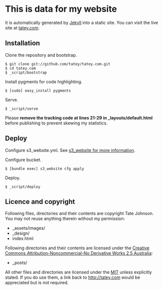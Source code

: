 # This is data for my website

It is automatically generated by [Jekyll](http://github.com/mojombo/jekyll) into a static site. You can visit the live site at [tatey.com](http://tatey.com).

## Installation

Clone the repository and bootstrap.

    $ git clone git://github.com/tatey/tatey.com.git
    $ cd tatey.com
    $ _script/bootstrap

Install pygments for code highlighting.

    $ [sudo] easy_install pygments

Serve.

    $ _script/serve

Please **remove the tracking code at lines 21-29 in _layouts/default.html** before publishing to prevent skewing my statistics.

## Deploy

Configure s3_website.yml. See [s3_website for more information](https://github.com/laurilehmijoki/s3_website).

Configure bucket.

    $ [bundle exec] s3_website cfg apply

Deploy.

    $ _script/deploy

## Licence and copyright

Following files, directories and their contents are copyright Tate Johnson. You may not reuse anything therein without my permission:

* _assets/images/
* _design/
* index.html

Following directories and their contents are licensed under the [Creative Commons Attribution-Noncommercial-No Derivative Works 2.5 Australia](http://creativecommons.org/licenses/by-nc-nd/2.5/au/):

* _posts/

All other files and directories are licensed under the [MIT](http://www.opensource.org/licenses/mit-license.php) unless explicitly stated. If you do use them, a link back to http://tatey.com would be appreciated but is not required.
